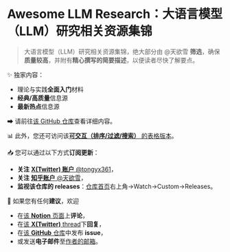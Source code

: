 # Awesome LLM Research：大语言模型（LLM）研究相关资源集锦

> 大语言模型（LLM）研究相关资源集锦，绝大部分由 @天欲雪 **筛选**，确保**质量较高**，并附有**精心撰写的简要描述**，以便读者尽快了解要点。

✨ 独家内容：

- 理论与实践**全面入门**材料
- **经典/高质量**信息源
- **最新热点**信息源

➡ 请前往[该 GitHub 仓库](https://github.com/tongyx361/Awesome-LLM-Research)查看详细内容。

📊 此外，您还可访问该[**可交互（排序/过滤/搜索）** 的表格版本](https://tongyx361.notion.site/6958f3f8753a4458813991a709894699?v=af2e57fc6c274a74a1404452c9014bb4)。

📥 您可以通过以下方式**订阅更新**：

- **关注** [**X(Twitter) 账户** @tongyx361](https://x.com/tongyx361)，
- **关注** [**知乎账户** @天欲雪](https://www.zhihu.com/people/bai-li-tian-he-84)，
- **监视该仓库的 releases**：[仓库首页](https://github.com/tongyx361/Awesome-LLM-Research)右上角->Watch->Custom->Releases。

📢 如果您有任何**建议**，欢迎

- 在[该 **Notion** 页面](https://www.notion.so/tongyx361/Awesome-LLM-Research-7b999071d476409cb1fbfdd081f87086)上**评论**，
- 在[该 **X(Twitter)** thread](https://twitter.com/tongyx361/status/1780956572384145515)下**回复**，
- 在[该 **GitHub** 仓库](https://github.com/tongyx361/Awesome-LLM-Research)中发布 **issue**，
- 或发送**电子邮件**至[作者的邮箱](tongyuxuan361@gmail.com)。
